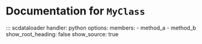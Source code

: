 # Documentation for `MyClass`

::: scdataloader
    handler: python
    options:
      members:
        - method_a
        - method_b
      show_root_heading: false
      show_source: true